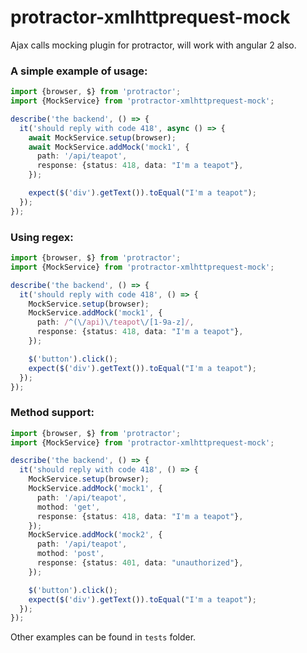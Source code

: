 # protractor-xmlhttprequest-mock
Ajax calls mocking plugin for protractor, will work with angular 2 also.

### A simple example of usage:

```ts
import {browser, $} from 'protractor';
import {MockService} from 'protractor-xmlhttprequest-mock';

describe('the backend', () => {
  it('should reply with code 418', async () => {
    await MockService.setup(browser);
    await MockService.addMock('mock1', {
      path: '/api/teapot',
      response: {status: 418, data: "I'm a teapot"},
    });

    expect($('div').getText()).toEqual("I'm a teapot");
  });
});
```
### Using regex:

```ts
import {browser, $} from 'protractor';
import {MockService} from 'protractor-xmlhttprequest-mock';

describe('the backend', () => {
  it('should reply with code 418', () => {
    MockService.setup(browser);
    MockService.addMock('mock1', {
      path: /^(\/api)\/teapot\/[1-9a-z]/,
      response: {status: 418, data: "I'm a teapot"},
    });

    $('button').click();
    expect($('div').getText()).toEqual("I'm a teapot");
  });
});
```

### Method support:
```ts
import {browser, $} from 'protractor';
import {MockService} from 'protractor-xmlhttprequest-mock';

describe('the backend', () => {
  it('should reply with code 418', () => {
    MockService.setup(browser);
    MockService.addMock('mock1', {
      path: '/api/teapot',
      mothod: 'get',
      response: {status: 418, data: "I'm a teapot"},
    });
    MockService.addMock('mock2', {
      path: '/api/teapot',
      mothod: 'post',
      response: {status: 401, data: "unauthorized"},
    });

    $('button').click();
    expect($('div').getText()).toEqual("I'm a teapot");
  });
});
```
Other examples can be found in `tests` folder.
